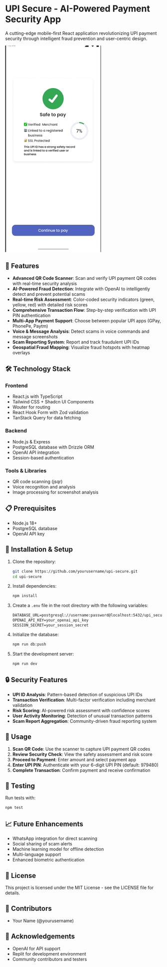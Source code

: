# UPI Secure - AI-Powered Payment Security App

A cutting-edge mobile-first React application revolutionizing UPI payment security through intelligent fraud prevention and user-centric design.

![UPI Secure Screenshot](attached_assets/image_1744853525614.png)

## 🚀 Features

- **Advanced QR Code Scanner**: Scan and verify UPI payment QR codes with real-time security analysis
- **AI-Powered Fraud Detection**: Integrate with OpenAI to intelligently detect and prevent potential scams
- **Real-time Risk Assessment**: Color-coded security indicators (green, yellow, red) with detailed risk scores
- **Comprehensive Transaction Flow**: Step-by-step verification with UPI PIN authentication
- **Multi-App Payment Support**: Choose between popular UPI apps (GPay, PhonePe, Paytm)
- **Voice & Message Analysis**: Detect scams in voice commands and message screenshots
- **Scam Reporting System**: Report and track fraudulent UPI IDs
- **Geospatial Fraud Mapping**: Visualize fraud hotspots with heatmap overlays

## 🛠️ Technology Stack

### Frontend
- React.js with TypeScript
- Tailwind CSS + Shadcn UI Components
- Wouter for routing
- React Hook Form with Zod validation
- TanStack Query for data fetching

### Backend
- Node.js & Express
- PostgreSQL database with Drizzle ORM
- OpenAI API integration
- Session-based authentication

### Tools & Libraries
- QR code scanning (jsqr)
- Voice recognition and analysis
- Image processing for screenshot analysis

## 📋 Prerequisites

- Node.js 18+
- PostgreSQL database
- OpenAI API key

## 🔧 Installation & Setup

1. Clone the repository:
   ```bash
   git clone https://github.com/yourusername/upi-secure.git
   cd upi-secure
   ```

2. Install dependencies:
   ```bash
   npm install
   ```

3. Create a `.env` file in the root directory with the following variables:
   ```
   DATABASE_URL=postgresql://username:password@localhost:5432/upi_secure
   OPENAI_API_KEY=your_openai_api_key
   SESSION_SECRET=your_session_secret
   ```

4. Initialize the database:
   ```bash
   npm run db:push
   ```

5. Start the development server:
   ```bash
   npm run dev
   ```

## 🔒 Security Features

- **UPI ID Analysis**: Pattern-based detection of suspicious UPI IDs
- **Transaction Verification**: Multi-factor verification including merchant validation
- **Risk Scoring**: AI-powered risk assessment with confidence scores
- **User Activity Monitoring**: Detection of unusual transaction patterns
- **Scam Report Aggregation**: Community-driven fraud reporting system

## 📱 Usage

1. **Scan QR Code**: Use the scanner to capture UPI payment QR codes
2. **Review Security Check**: View the safety assessment and risk score
3. **Proceed to Payment**: Enter amount and select payment app
4. **Enter UPI PIN**: Authenticate with your 6-digit UPI PIN (default: 979480)
5. **Complete Transaction**: Confirm payment and receive confirmation

## 🧪 Testing

Run tests with:
```bash
npm test
```

## 📈 Future Enhancements

- WhatsApp integration for direct scanning
- Social sharing of scam alerts
- Machine learning model for offline detection
- Multi-language support
- Enhanced biometric authentication

## 📄 License

This project is licensed under the MIT License - see the LICENSE file for details.

## 👥 Contributors

- Your Name (@yourusername)

## 🙏 Acknowledgements

- OpenAI for API support
- Replit for development environment
- Community contributors and testers